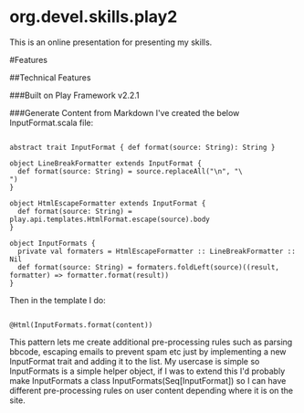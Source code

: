 org.devel.skills.play2
===============

This is an online presentation for presenting my skills.

#Features

##Technical Features

###Built on Play Framework v2.2.1

###Generate Content from Markdown
I've created the below InputFormat.scala file:

<code>
abstract trait InputFormat { def format(source: String): String }
</code>

<code>
object LineBreakFormatter extends InputFormat {
  def format(source: String) = source.replaceAll("\n", "\<br/\>")
}
</code>

<code>
object HtmlEscapeFormatter extends InputFormat {
  def format(source: String) = play.api.templates.HtmlFormat.escape(source).body
}
</code>

<code>
object InputFormats {
  private val formaters = HtmlEscapeFormatter :: LineBreakFormatter :: Nil
  def format(source: String) = formaters.foldLeft(source)((result, formatter) => formatter.format(result))
}
</code>

Then in the template I do:

<code>
@Html(InputFormats.format(content))
</code>

This pattern lets me create additional pre-processing rules such as parsing bbcode, escaping emails to prevent spam etc just by implementing a new InputFormat trait and adding it to the list. My usercase is simple so InputFormats is a simple helper object, if I was to extend this I'd probably make InputFormats a class InputFormats(Seq[InputFormat]) so I can have different pre-processing rules on user content depending where it is on the site.
